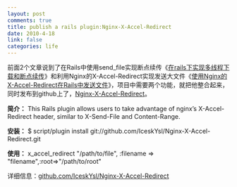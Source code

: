 ```yaml
--- 
layout: post
comments: true
title: publish a rails plugin:Nginx-X-Accel-Redirect
date: 2010-4-18
link: false
categories: life
---
```

前面2个文章说到了在Rails中使用send_file实现断点续传《<a href="iceskysl.1sters.com/?p=696">在rails下实现多线程下载和断点续传</a>》和利用Nginx的X-Accel-Redirect实现发送大文件《<a href="http://iceskysl.1sters.com/?p=708">使用Nginx的X-Accel-Redirect在Rails中发送文件</a>》，项目中需要两个功能，就把他整合起来，同时发布到github上了，<a href="http://github.com/IceskYsl/Nginx-X-Accel-Redirect">Nginx-X-Accel-Redirect</a>。

<strong>简介：</strong>
This Rails plugin allows users to take advantage of nginx’s X-Accel-Redirect header, similar to X-Send-File and Content-Range.

<strong>安装：</strong>
$ script/plugin install git://github.com/IceskYsl/Nginx-X-Accel-Redirect.git

<strong>使用：</strong>
x_accel_redirect "/path/to/file", :filename =&gt; "filename",:root=&gt;"/path/to/root"

详细信息：<a href="http://github.com/IceskYsl/Nginx-X-Accel-Redirect">github.com/IceskYsl/Nginx-X-Accel-Redirect</a>
